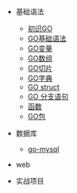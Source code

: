 - 基础语法
    - [初识GO](./docs/go_core/认识GO.md)
    - [GO基础语法](./docs/go_core/GO基础语法.md)
    - [GO变量](./docs/go_core/GO变量.md)
    - [GO数组](./docs/go_core/GO数组.md)
    - [GO切片](./docs/go_core/GO切片.md)
    - [GO字典](./docs/go_core/GO字典.md)
    - [GO struct](./docs/go_core/GO结构体.md)
    - [GO 分支语句](docs/go_core/GO分支语句.md)
    - [函数](./docs/go_core/GO函数.md)
    - [GO包](./docs/go_core/GO包.md)
- 数据库
    - [go-mysql](./docs/go_db/mysql/go_use_mysql.md)
        
- web
- 实战项目